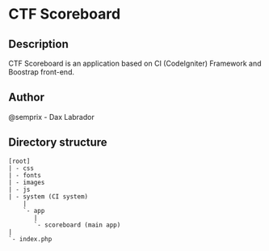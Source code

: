 CTF Scoreboard
=====================

Description
----------------
CTF Scoreboard is an application based on CI (CodeIgniter) Framework and Boostrap front-end.

Author
----------------
@semprix - Dax Labrador

Directory structure
-------------------

	[root]
	| - css
    | - fonts
    | - images
    | - js
    | - system (CI system)
    	|
    	`- app 
    	   |
    	   `- scoreboard (main app)
    |
    `- index.php
